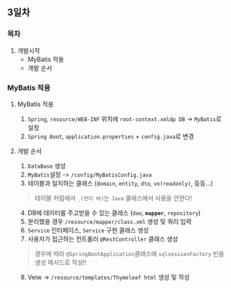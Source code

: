## 3일차

### 목차
1. 개발시작
   - MyBatis 적용
   - 개발 순서


### MyBatis 적용
1. MyBatis 적용
   1. `Spring`, `resource/WEB-INF` 위치에 `root-context.xmldp DB` -> `MyBatis`로 설정
   2. `Spring Boot`, `application.properties` + `config.java`로 변경


2. 개발 순서
   1. `DataBase` 생성
   2. `MyBatis`설정 -> `/config/MyBatisConfig.java` 
   3. 테이블과 일치하는 클래스 (`domain`, `entity`, `dto`, `vo(readonly)`, 등등...)
   > 테이블 커럼에서 `_(언더 바)`는 `Java` 클래스에서 사용을 안한다! 
   4. DB에 데이터를 주고받을 수 있는 클래스 (`dao`, **`mapper`**, `repository`)
   5. 분리했을 경우 `/resource/mapper/class.xml` 생성 및 쿼리 입력
   6. `Service` 인터페이스, `Service` 구현 클래스 생성
   7. 사용자가 접근하는 컨트롤러 `@RestController` 클래스 생성
   > 경우에 따라 `@SpringBootApplication`클래스에 `sqlsessionFactory` 빈을 생성 메서드로 작성!!

    8. Veiw -> `/resource/templates/Thymeleaf html` 생성 및 작성